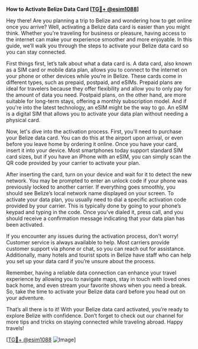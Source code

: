 **How to Activate Belize Data Card [[TG💪+ @esim1088](https://t.me/s/esim1088)]**

Hey there! Are you planning a trip to Belize and wondering how to get online once you arrive? Well, activating a Belize data card is easier than you might think. Whether you're traveling for business or pleasure, having access to the internet can make your experience smoother and more enjoyable. In this guide, we’ll walk you through the steps to activate your Belize data card so you can stay connected.

First things first, let’s talk about what a data card is. A data card, also known as a SIM card or mobile data plan, allows you to connect to the internet on your phone or other devices while you’re in Belize. These cards come in different types, such as prepaid, postpaid, and eSIMs. Prepaid plans are ideal for travelers because they offer flexibility and allow you to only pay for the amount of data you need. Postpaid plans, on the other hand, are more suitable for long-term stays, offering a monthly subscription model. And if you're into the latest technology, an eSIM might be the way to go. An eSIM is a digital SIM that allows you to activate your data plan without needing a physical card.

Now, let's dive into the activation process. First, you'll need to purchase your Belize data card. You can do this at the airport upon arrival, or even before you leave home by ordering it online. Once you have your card, insert it into your device. Most smartphones today support standard SIM card sizes, but if you have an iPhone with an eSIM, you can simply scan the QR code provided by your carrier to activate your plan.

After inserting the card, turn on your device and wait for it to detect the new network. You may be prompted to enter an unlock code if your phone was previously locked to another carrier. If everything goes smoothly, you should see Belize’s local network name displayed on your screen. To activate your data plan, you usually need to dial a specific activation code provided by your carrier. This is typically done by going to your phone’s keypad and typing in the code. Once you’ve dialed it, press call, and you should receive a confirmation message indicating that your data plan has been activated.

If you encounter any issues during the activation process, don’t worry! Customer service is always available to help. Most carriers provide customer support via phone or chat, so you can reach out for assistance. Additionally, many hotels and tourist spots in Belize have staff who can help you set up your data card if you’re unsure about the process.

Remember, having a reliable data connection can enhance your travel experience by allowing you to navigate maps, stay in touch with loved ones back home, and even stream your favorite shows when you need a break. So, take the time to activate your Belize data card before you head out on your adventure.

That’s all there is to it! With your Belize data card activated, you’re ready to explore Belize with confidence. Don’t forget to check out our channel for more tips and tricks on staying connected while traveling abroad. Happy travels!

[[TG💪+ @esim1088](https://t.me/s/esim1088) ![Image](https://i.postimg.cc/Y0z9fWf4/image.png)]